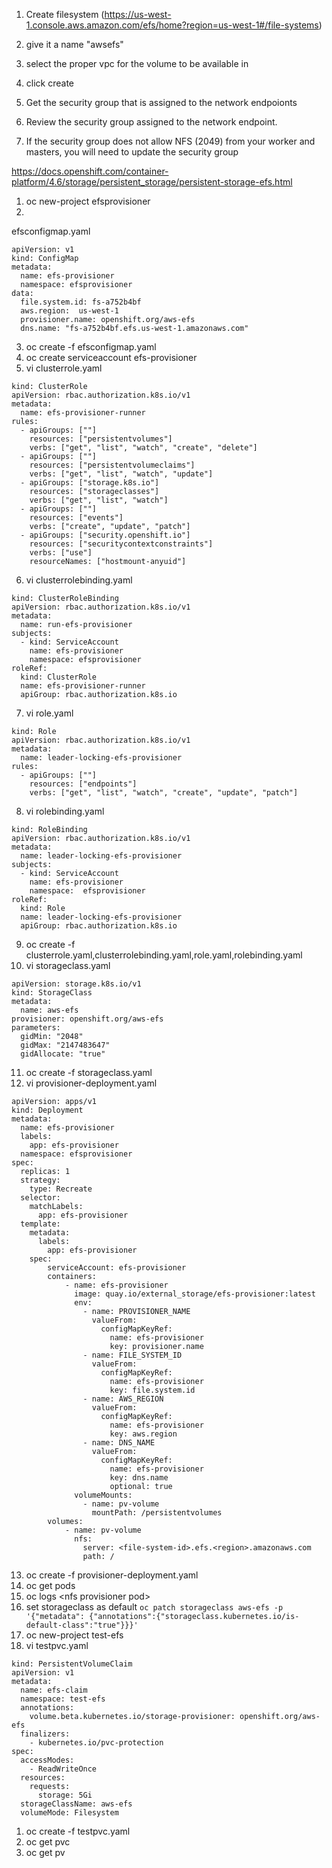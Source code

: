 1. Create filesystem (https://us-west-1.console.aws.amazon.com/efs/home?region=us-west-1#/file-systems)
2. give it a name "awsefs"
3. select the proper vpc for the volume to be available in
4. click create

5. Get the security group that is assigned to the network endpoionts
6. Review the security group assigned to the network endpoint.
7. If the security group does not allow NFS (2049) from your worker and masters, you will need to update the security group
 
https://docs.openshift.com/container-platform/4.6/storage/persistent_storage/persistent-storage-efs.html


1. oc new-project efsprovisioner
2. 
efsconfigmap.yaml
```
apiVersion: v1
kind: ConfigMap
metadata:
  name: efs-provisioner
  namespace: efsprovisioner
data:
  file.system.id: fs-a752b4bf 
  aws.region:  us-west-1
  provisioner.name: openshift.org/aws-efs 
  dns.name: "fs-a752b4bf.efs.us-west-1.amazonaws.com" 
```
3. oc create -f efsconfigmap.yaml
4. oc create serviceaccount efs-provisioner
5. vi clusterrole.yaml
```
kind: ClusterRole
apiVersion: rbac.authorization.k8s.io/v1
metadata:
  name: efs-provisioner-runner
rules:
  - apiGroups: [""]
    resources: ["persistentvolumes"]
    verbs: ["get", "list", "watch", "create", "delete"]
  - apiGroups: [""]
    resources: ["persistentvolumeclaims"]
    verbs: ["get", "list", "watch", "update"]
  - apiGroups: ["storage.k8s.io"]
    resources: ["storageclasses"]
    verbs: ["get", "list", "watch"]
  - apiGroups: [""]
    resources: ["events"]
    verbs: ["create", "update", "patch"]
  - apiGroups: ["security.openshift.io"]
    resources: ["securitycontextconstraints"]
    verbs: ["use"]
    resourceNames: ["hostmount-anyuid"]
```
6. vi clusterrolebinding.yaml
```
kind: ClusterRoleBinding
apiVersion: rbac.authorization.k8s.io/v1
metadata:
  name: run-efs-provisioner
subjects:
  - kind: ServiceAccount
    name: efs-provisioner
    namespace: efsprovisioner 
roleRef:
  kind: ClusterRole
  name: efs-provisioner-runner
  apiGroup: rbac.authorization.k8s.io
```
7. vi role.yaml
```
kind: Role
apiVersion: rbac.authorization.k8s.io/v1
metadata:
  name: leader-locking-efs-provisioner
rules:
  - apiGroups: [""]
    resources: ["endpoints"]
    verbs: ["get", "list", "watch", "create", "update", "patch"]
```
8. vi rolebinding.yaml
```
kind: RoleBinding
apiVersion: rbac.authorization.k8s.io/v1
metadata:
  name: leader-locking-efs-provisioner
subjects:
  - kind: ServiceAccount
    name: efs-provisioner
    namespace:  efsprovisioner
roleRef:
  kind: Role
  name: leader-locking-efs-provisioner
  apiGroup: rbac.authorization.k8s.io
```
9. oc create -f clusterrole.yaml,clusterrolebinding.yaml,role.yaml,rolebinding.yaml
10. vi storageclass.yaml
```
apiVersion: storage.k8s.io/v1
kind: StorageClass
metadata:
  name: aws-efs
provisioner: openshift.org/aws-efs
parameters:
  gidMin: "2048" 
  gidMax: "2147483647" 
  gidAllocate: "true" 
```
11. oc create -f storageclass.yaml
12. vi provisioner-deployment.yaml
```
apiVersion: apps/v1
kind: Deployment
metadata:
  name: efs-provisioner
  labels:
    app: efs-provisioner
  namespace: efsprovisioner
spec:
  replicas: 1
  strategy:
    type: Recreate
  selector:
    matchLabels:
      app: efs-provisioner
  template:
    metadata:
      labels:
        app: efs-provisioner
    spec:
        serviceAccount: efs-provisioner
        containers:
            - name: efs-provisioner
              image: quay.io/external_storage/efs-provisioner:latest
              env:
                - name: PROVISIONER_NAME
                  valueFrom:
                    configMapKeyRef:
                      name: efs-provisioner
                      key: provisioner.name
                - name: FILE_SYSTEM_ID
                  valueFrom:
                    configMapKeyRef:
                      name: efs-provisioner
                      key: file.system.id
                - name: AWS_REGION
                  valueFrom:
                    configMapKeyRef:
                      name: efs-provisioner
                      key: aws.region
                - name: DNS_NAME
                  valueFrom:
                    configMapKeyRef:
                      name: efs-provisioner
                      key: dns.name
                      optional: true
              volumeMounts:
                - name: pv-volume
                  mountPath: /persistentvolumes
        volumes:
            - name: pv-volume
              nfs:
                server: <file-system-id>.efs.<region>.amazonaws.com 
                path: /
```
13.  oc create -f provisioner-deployment.yaml
14.  oc get pods
15.  oc logs \<nfs provisioner pod\>
16.  set storageclass as default `oc patch storageclass aws-efs -p '{"metadata": {"annotations":{"storageclass.kubernetes.io/is-default-class":"true"}}}'`
17.  oc new-project test-efs
18.  vi testpvc.yaml
```
kind: PersistentVolumeClaim
apiVersion: v1
metadata:
  name: efs-claim 
  namespace: test-efs
  annotations:
    volume.beta.kubernetes.io/storage-provisioner: openshift.org/aws-efs
  finalizers:
    - kubernetes.io/pvc-protection
spec:
  accessModes:
    - ReadWriteOnce 
  resources:
    requests:
      storage: 5Gi 
  storageClassName: aws-efs 
  volumeMode: Filesystem
```
1.  oc create -f testpvc.yaml
2.  oc get pvc
3.  oc get pv

